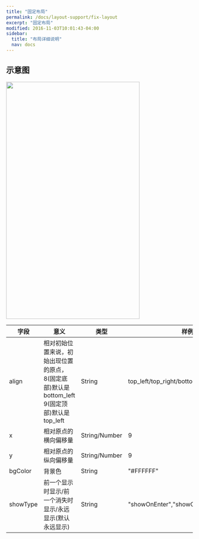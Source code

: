 ```yaml
---
title: "固定布局"
permalink: /docs/layout-support/fix-layout
excerpt: "固定布局"
modified: 2016-11-03T10:01:43-04:00
sidebar:
  title: "布局详细说明"
  nav: docs
---
```


## 示意图

<img src="https://gw.alicdn.com/tfs/TB11G8GQXXXXXc9XpXXXXXXXXXX-720-1280.gif" width = "360" height = "640"/>

| 字段 | 意义 | 类型 | 样例 |
| --- | --- | --- | --- |
| align | 相对初始位置来说，初始出现位置的原点， 8(固定底部)默认是bottom_left 9(固定顶部)默认是top_left | String | top_left/top_right/bottom_left/bottom_right |
| x | 相对原点的横向偏移量| String/Number| 9|
| y | 相对原点的纵向偏移量| String/Number| 9|
| bgColor | 背景色 | String | "#FFFFFF"|
|  showType|  前一个显示时显示/前一个消失时显示/永远显示(默认永远显示) | String |  "showOnEnter","showOnLeave","always"|


